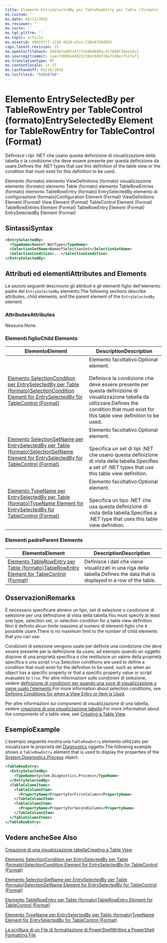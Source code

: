 ```yaml
---
title: Elemento EntrySelectedBy per TableRowEntry per Table (formato) | Microsoft Docs
ms.custom: ''
ms.date: 09/13/2016
ms.reviewer: ''
ms.suite: ''
ms.tgt_pltfrm: ''
ms.topic: article
ms.assetid: 49623fcf-1238-4d20-a7ce-238d47d9d565
caps.latest.revision: 15
ms.openlocfilehash: 9302bfed0324773cb98d698acdcf608f34ee19c1
ms.sourcegitcommit: caac7d098a448232304c9d6728e7340ec7517a71
ms.translationtype: MT
ms.contentlocale: it-IT
ms.lasthandoff: 03/16/2019
ms.locfileid: "58058760"
---
```

# <a name="entryselectedby-element-for-tablerowentry--for-tablecontrol-format"></a><span data-ttu-id="f9f8a-102">Elemento EntrySelectedBy per TableRowEntry per TableControl (formato)</span><span class="sxs-lookup"><span data-stu-id="f9f8a-102">EntrySelectedBy Element for TableRowEntry  for TableControl (Format)</span></span>

<span data-ttu-id="f9f8a-103">Definisce i tipi .NET che usano questa definizione di visualizzazione della tabella o la condizione che deve essere presente per questa definizione da usare.</span><span class="sxs-lookup"><span data-stu-id="f9f8a-103">Defines the .NET types that use this definition of the table view or the condition that must exist for this definition to be used.</span></span>

<span data-ttu-id="f9f8a-104">Elemento (formato) elemento ViewDefinitions (formato) visualizzazione elemento (formato) elemento Table (formato) elemento TableRowEntries (formato) elemento TableRowEntry (formato) EntrySelectedBy elemento di configurazione (formato)</span><span class="sxs-lookup"><span data-stu-id="f9f8a-104">Configuration Element (Format) ViewDefinitions Element (Format) View Element (Format) TableControl Element (Format) TableRowEntries Element (Format) TableRowEntry Element (Format) EntrySelectedBy Element (Format)</span></span>

## <a name="syntax"></a><span data-ttu-id="f9f8a-105">Sintassi</span><span class="sxs-lookup"><span data-stu-id="f9f8a-105">Syntax</span></span>

```xml
<EntrySelectedBy>
  <TypeName>Nameof.NetType</TypeName>
  <SelectionSetName>NameofSelectionSet</SelectionSetName>
  <SelectionCondition>...</SelectionCondition>
</EntrySelectedBy>
```

## <a name="attributes-and-elements"></a><span data-ttu-id="f9f8a-106">Attributi ed elementi</span><span class="sxs-lookup"><span data-stu-id="f9f8a-106">Attributes and Elements</span></span>

<span data-ttu-id="f9f8a-107">Le sezioni seguenti descrivono gli attributi e gli elementi figlio dell'elemento padre del `EntrySelectedBy` elemento.</span><span class="sxs-lookup"><span data-stu-id="f9f8a-107">The following sections describe attributes, child elements, and the parent element of the `EntrySelectedBy` element.</span></span>

### <a name="attributes"></a><span data-ttu-id="f9f8a-108">Attributes</span><span class="sxs-lookup"><span data-stu-id="f9f8a-108">Attributes</span></span>

<span data-ttu-id="f9f8a-109">Nessuna.</span><span class="sxs-lookup"><span data-stu-id="f9f8a-109">None.</span></span>

### <a name="child-elements"></a><span data-ttu-id="f9f8a-110">Elementi figlio</span><span class="sxs-lookup"><span data-stu-id="f9f8a-110">Child Elements</span></span>

|<span data-ttu-id="f9f8a-111">Elemento</span><span class="sxs-lookup"><span data-stu-id="f9f8a-111">Element</span></span>|<span data-ttu-id="f9f8a-112">Description</span><span class="sxs-lookup"><span data-stu-id="f9f8a-112">Description</span></span>|
|-------------|-----------------|
|[<span data-ttu-id="f9f8a-113">Elemento SelectionCondition per EntrySelectedBy per Table (formato)</span><span class="sxs-lookup"><span data-stu-id="f9f8a-113">SelectionCondition Element for EntrySelectedBy for TableControl (Format)</span></span>](./selectioncondition-element-for-entryselectedby-for-tablecontrol-format.md)|<span data-ttu-id="f9f8a-114">Elemento facoltativo.</span><span class="sxs-lookup"><span data-stu-id="f9f8a-114">Optional element.</span></span><br /><br /> <span data-ttu-id="f9f8a-115">Definisce la condizione che deve essere presente per questa definizione di visualizzazione tabella da utilizzare.</span><span class="sxs-lookup"><span data-stu-id="f9f8a-115">Defines the condition that must exist for this table view definition to be used.</span></span>|
|[<span data-ttu-id="f9f8a-116">Elemento SelectionSetName per EntrySelectedBy per Table (formato)</span><span class="sxs-lookup"><span data-stu-id="f9f8a-116">SelectionSetName Element for EntrySelectedBy for TableControl (Format)</span></span>](./selectionsetname-element-for-entryselectedby-for-tablecontrol-format.md)|<span data-ttu-id="f9f8a-117">Elemento facoltativo.</span><span class="sxs-lookup"><span data-stu-id="f9f8a-117">Optional element.</span></span><br /><br /> <span data-ttu-id="f9f8a-118">Specifica un set di tipi .NET che usano questa definizione di vista della tabella.</span><span class="sxs-lookup"><span data-stu-id="f9f8a-118">Specifies a set of .NET types that use this table view definition.</span></span>|
|[<span data-ttu-id="f9f8a-119">Elemento TypeName per EntrySelectedBy per Table (formato)</span><span class="sxs-lookup"><span data-stu-id="f9f8a-119">TypeName Element for EntrySelectedBy for TableControl (Format)</span></span>](./typename-element-for-entryselectedby-for-tablecontrol-format.md)|<span data-ttu-id="f9f8a-120">Elemento facoltativo.</span><span class="sxs-lookup"><span data-stu-id="f9f8a-120">Optional element.</span></span><br /><br /> <span data-ttu-id="f9f8a-121">Specifica un tipo .NET che usa questa definizione di vista della tabella.</span><span class="sxs-lookup"><span data-stu-id="f9f8a-121">Specifies a .NET type that uses this table view definition.</span></span>|

### <a name="parent-elements"></a><span data-ttu-id="f9f8a-122">Elementi padre</span><span class="sxs-lookup"><span data-stu-id="f9f8a-122">Parent Elements</span></span>

|<span data-ttu-id="f9f8a-123">Elemento</span><span class="sxs-lookup"><span data-stu-id="f9f8a-123">Element</span></span>|<span data-ttu-id="f9f8a-124">Description</span><span class="sxs-lookup"><span data-stu-id="f9f8a-124">Description</span></span>|
|-------------|-----------------|
|[<span data-ttu-id="f9f8a-125">Elemento TableRowEntry per Table (formato)</span><span class="sxs-lookup"><span data-stu-id="f9f8a-125">TableRowEntry Element for TableControl (Format)</span></span>](./tablerowentry-element-for-tablerowentries-for-tablecontrol-format.md)|<span data-ttu-id="f9f8a-126">Definisce i dati che viene visualizzati in una riga della tabella.</span><span class="sxs-lookup"><span data-stu-id="f9f8a-126">Defines the data that is displayed in a row of the table.</span></span>|

## <a name="remarks"></a><span data-ttu-id="f9f8a-127">Osservazioni</span><span class="sxs-lookup"><span data-stu-id="f9f8a-127">Remarks</span></span>

<span data-ttu-id="f9f8a-128">È necessario specificare almeno un tipo, set di selezione o condizione di selezione per una definizione di vista della tabella.</span><span class="sxs-lookup"><span data-stu-id="f9f8a-128">You must specify at least one type, selection set, or selection condition for a table view definition.</span></span> <span data-ttu-id="f9f8a-129">Non è definito alcun limite massimo al numero di elementi figlio che è possibile usare.</span><span class="sxs-lookup"><span data-stu-id="f9f8a-129">There is no maximum limit to the number of child elements that you can use.</span></span>

<span data-ttu-id="f9f8a-130">Condizioni di selezione vengono usate per definire una condizione che deve essere presente per la definizione da usare, ad esempio quando un oggetto dispone di una proprietà specifica o che restituisce un valore della proprietà specifica o uno script `true`.</span><span class="sxs-lookup"><span data-stu-id="f9f8a-130">Selection conditions are used to define a condition that must exist for the definition to be used, such as when an object has a specific property or that a specific property value or script evaluates to `true`.</span></span> <span data-ttu-id="f9f8a-131">Per altre informazioni sulle condizioni di selezione, vedere [definizione di condizioni per quando una voce di visualizzazione o viene usato l'elemento](./defining-conditions-for-displaying-data.md).</span><span class="sxs-lookup"><span data-stu-id="f9f8a-131">For more information about selection conditions, see [Defining Conditions for when a View Entry or Item is Used](./defining-conditions-for-displaying-data.md).</span></span>

<span data-ttu-id="f9f8a-132">Per altre informazioni sui componenti di visualizzazione di una tabella, vedere [creazione di una visualizzazione tabella](./creating-a-table-view.md).</span><span class="sxs-lookup"><span data-stu-id="f9f8a-132">For more information about the components of a table view, see [Creating a Table View](./creating-a-table-view.md).</span></span>

## <a name="example"></a><span data-ttu-id="f9f8a-133">Esempio</span><span class="sxs-lookup"><span data-stu-id="f9f8a-133">Example</span></span>

<span data-ttu-id="f9f8a-134">L'esempio seguente mostra una `TableRowEntry` elemento utilizzato per visualizzare le proprietà del [Diagnostics](/dotnet/api/System.Diagnostics.Process) oggetto.</span><span class="sxs-lookup"><span data-stu-id="f9f8a-134">The following example shows a `TableRowEntry` element that is used to display the properties of the [System.Diagnostics.Process](/dotnet/api/System.Diagnostics.Process) object.</span></span>

```xml
<TableRowEntry>
  <EntrySelectedBy>
    <TypeName>System.Diagnostics.Process</TypeName>
  </EntrySelectedBy>
  <TableColumnItems>
    <TableColumnItem>
      <PropertyName>PropertyForFirstColumn</PropertyName>
    </TableColumnItem>
    <TableColumnItem>
      <PropertyName>PropertyForSecondColumn</PropertyName>
    </TableColumnItem>
  </TableColumnItems>
</TableRowEntry>
```

## <a name="see-also"></a><span data-ttu-id="f9f8a-135">Vedere anche</span><span class="sxs-lookup"><span data-stu-id="f9f8a-135">See Also</span></span>

[<span data-ttu-id="f9f8a-136">Creazione di una visualizzazione tabella</span><span class="sxs-lookup"><span data-stu-id="f9f8a-136">Creating a Table View</span></span>](./creating-a-table-view.md)

[<span data-ttu-id="f9f8a-137">Elemento SelectionCondition per EntrySelectedBy per Table (formato)</span><span class="sxs-lookup"><span data-stu-id="f9f8a-137">SelectionCondition Element for EntrySelectedBy for TableControl (Format)</span></span>](./selectioncondition-element-for-entryselectedby-for-tablecontrol-format.md)

[<span data-ttu-id="f9f8a-138">Elemento SelectionSetName per EntrySelectedBy per Table (formato)</span><span class="sxs-lookup"><span data-stu-id="f9f8a-138">SelectionSetName Element for EntrySelectedBy for TableControl (Format)</span></span>](./selectionsetname-element-for-entryselectedby-for-tablecontrol-format.md)

[<span data-ttu-id="f9f8a-139">Elemento TableRowEntry per Table (formato)</span><span class="sxs-lookup"><span data-stu-id="f9f8a-139">TableRowEntry Element for TableControl (Format)</span></span>](./tablerowentry-element-for-tablerowentries-for-tablecontrol-format.md)

[<span data-ttu-id="f9f8a-140">Elemento TypeName per EntrySelectedBy per Table (formato)</span><span class="sxs-lookup"><span data-stu-id="f9f8a-140">TypeName Element for EntrySelectedBy for TableControl (Format)</span></span>](./typename-element-for-entryselectedby-for-tablecontrol-format.md)

[<span data-ttu-id="f9f8a-141">La scrittura di un File di formattazione di PowerShell</span><span class="sxs-lookup"><span data-stu-id="f9f8a-141">Writing a PowerShell Formatting File</span></span>](./writing-a-powershell-formatting-file.md)
